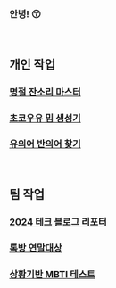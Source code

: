### 안녕! 😙

<br>

## 개인 작업

### [명절 잔소리 마스터](https://holiday-jansori.vercel.app/)

### [초코우유 밈 생성기](https://choco-milk-meme.vercel.app/)

### [유의어 반의어 찾기](https://synoanto.vercel.app/)

<br>

## 팀 작업

### [2024 테크 블로그 리포터](https://tebly.kr)

### [톡방 연말대상](https://yearend.kr)

### [상황기반 MBTI 테스트](https://clova-mbti.kro.kr/)
